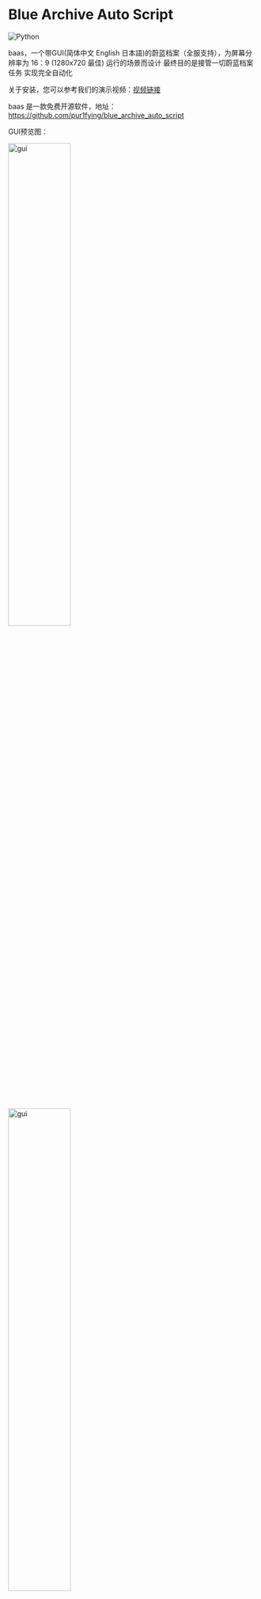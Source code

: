 # Blue Archive Auto Script
![Python](https://img.shields.io/badge/-Python-000000?style=flat&logo=python)

baas，一个带GUI(简体中文 English 日本語)的蔚蓝档案（全服支持），为屏幕分辨率为 16：9 (1280x720 最佳) 运行的场景而设计 最终目的是接管一切蔚蓝档案任务 实现完全自动化

关于安装，您可以参考我们的演示视频：[视频链接](https://www.bilibili.com/video/BV19y421e7XF/?spm_id_from=333.337.search-card.all.click)



baas 是一款免费开源软件，地址：https://github.com/pur1fying/blue_archive_auto_script


GUI预览图：

<img src="https://github.com/pur1fying/blue_archive_auto_script/blob/master/ui.png" alt="gui" width="50%">
<img src="https://github.com/pur1fying/blue_archive_auto_script/blob/master/ui2.png" alt="gui" width="50%">
<img src="https://github.com/pur1fying/blue_archive_auto_script/blob/master/ui3.png" alt="gui" width="50%">

## 功能 Features
- **主线**: 自动推图(普通4-26，困难1-26，最新主线<26>已适配)
- **咖啡厅**: 邀请券可选择指定学生 咖啡厅摸头 咖啡厅奖励
- **商店**: 支持指定普通物品商店 以及竞技场商店自动购买和刷新次数
- **收获**: 每日小组体力 邮箱 竞技场每日领奖 总力战累计积分领奖 每日任务领奖
- **体力清理**: 可指定任意主线关卡(普通困难) 特别委托 活动关卡 扫荡任意次数
- **日程**: 指定每个区域日程次数，可优先做加好感度多的日程
- **竞技场**: 清理到没有竞技场挑战券为止，自动领取每日奖励
- **制造**: 可选择制造物品优先级 制造次数 (可选择是否使用加速券)
- **momo_talk**: 自动完成所有未结束对话 完成剧情 领取青辉石
- **总力战**: 清空总力战挑战券并领取奖励(auto, **功能不完善**, 自动总力功能开发中)
- **剧情**: 一键清理主线剧情，小组剧情
- **活动**: 一键活动推剧情，任务，挑战，走格子(国服活动稳定更新, 其他服务器随缘)

#### 突出特性：

- **16:9分辨率模拟器都可以运行，不局限于1280x720**
- **在低配电脑上运行也不会出现问题** 处理器速度低的电脑可以手动调小截图速度 增长运行时间
- **自定义调度(每日固定刷新时间，执行间隔)**
## 安装 Installation 
  **请确保安装路径没有中文(QT框架限制)**
  解压Release或qq交流群中的下载包，双击`BlueArchiveAutoScript.exe`安装环境，请耐心等待。
  安装完成后，BAAS 的ui界面将自动启动。

## 如何使用
一些关键的参数
- **模拟器最佳是mumu模拟器 16：9尺寸 1280x720 60帧**
- **服务器：官服/b服/国际服/日服**
- **连接安卓模拟器：请设置端口号(模拟器多开请自行查询对应端口号)**
- **截图间隔：0.3s (CPU性能高)  /  0.5s - 2s(CPU性能较低)**
  **国际服必须使用英文语言**

推送设置
- **serverchan：填写ServerChan提供的SendKey**
- **json：填写自定义的完整地址（如http://127.0.0.1:8081/）**
- **推送的json格式为:**
`{"title":"Baas Error","desp":"error..."}`

### Docker 使用方法
> 本项目拟支持Docker部署，但目前Docker部署仍无法正常运行，如有解决方案，请提交PR
1. 确保你的电脑中存在Docker, 先clone本项目到本地
2. 进入项目目录，构建镜像：
    ```shell
    docker build -t baas:v1.0 .
    ```
3. 运行容器方法一：使用docker run
    ```shell
    docker run -it -v "$PWD:/app" -p 5900:5900 baas:v1.0
    ```
4. 运行容器方法二：使用docker-compose
    ```shell
    docker-compose up -d
    ```
5. 可以通过VNC Viewer连接到GUI画面，端口默认为5900
6. 同时如果你的系统支持显示，可以通过修改`entrypoint.sh`中指示的内容，直接在本地运行。

## 如何上报bug How to Report Bugs
在提问题之前至少花费 5 分钟来思考和准备，才会有人花费他的 5 分钟来帮助你。

在提问题前，请先。
检查 BAAS 的更新，确认使用的是最新版(重启程序自动更新至最新版本)。
如果是非预期的行为，请提供非预期行为发生时UI界面的日志,模拟器截图或视频。

## 已知问题 Known Issues

- **ocr中文文字识别精度尚可,但不是特别高**
- **截图速度过快可能导致问题**
- **在使用本软件时请勿游玩游戏瓦洛兰特(可能会受到若干小时的封号处罚)**
## 联系我们 Contact Us

- QQ群：658302636 （有开发意向请加作者 Email pur1fying at 2274916027@qq.com）
- 欢迎将gui适配其他语言

## 未来目标 Future Goals
- **学生党，痛苦喵，大家一起来开源喵**
- **使用C++重构一部分功能(正在进行中https://github.com/pur1fying/BAAS_Cpp)**
- **使用yolo目标检测训练所有学生追踪模型，完成自动总力战功能**
- **完善体力规划模块,使脚本可以在二/三倍活动掉落期间刷不同图，购买体力等，使刷体力更灵活可变**
- **增加竞技场新赛季碎石挖矿功能**
- **构建一套完善的图像识别+模拟器交互系统**
## 致谢
1.GUI 支持, 感谢 

**[@キラメイ Kiramei](https://github.com/Kiramei)**

**[@Scxppp](https://github.com/Scxppp)** 

2.模拟器启动支持, 感谢 

**[@Daodanfd5](https://github.com/Daodanfd5)**

**[@Drstargaze](https://github.com/Drstargaze)**

3.英文GUI支持, 感谢 

**[@RedDeadDepresso](https://github.com/RedDeadDepresso)**

4.一些bug的修复, 感谢 

**[@2meito](https://github.com/2meito)** 

**[@walkonbothsides](https://github.com/walkonbothsides)** 

**[@misaka10843](https://github.com/misaka10843)**

**[@kibokiboki](https://github.com/kibokiboki)**

**[@Poke Chen](https://github.com/Popopopoke)**

5.推送信息支持, 感谢

**[@wyeeeee](https://github.com/wyeeeee)**

6.帮助文档网站支持, 感谢

**[@lzw-723](https://github.com/lzw-723)**

7.日文GUI支持,同样感谢

**[@キラメイ Kiramei](https://github.com/Kiramei)**

8.韩文GUI支持,感谢
**[@VoltIcaRus](https://github.com/VoltIcaRus) && [@RedDeadDepresso](https://github.com/RedDeadDepresso)**

9.日服活动维护,感谢
**[@shenxianjiejie](https://github.com/shenxian66ya)**

10. 国际服活动维护,感谢
**[@beihaihaihai](https://github.com/beihaihaihai)**

